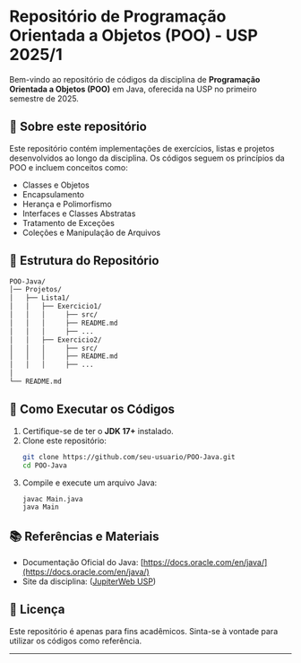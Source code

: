 # Repositório de Programação Orientada a Objetos (POO) - USP 2025/1

Bem-vindo ao repositório de códigos da disciplina de **Programação Orientada a Objetos (POO)** em Java, oferecida na USP no primeiro semestre de 2025.

## 📌 Sobre este repositório
Este repositório contém implementações de exercícios, listas e projetos desenvolvidos ao longo da disciplina. Os códigos seguem os princípios da POO e incluem conceitos como:
- Classes e Objetos
- Encapsulamento
- Herança e Polimorfismo
- Interfaces e Classes Abstratas
- Tratamento de Exceções
- Coleções e Manipulação de Arquivos

## 📁 Estrutura do Repositório
```bash
POO-Java/
│── Projetos/
│   ├── Lista1/
│   │   ├── Exercicio1/
│   │   │     ├── src/
│   │   │     ├── README.md
│   │   │     ├── ...
│   │   ├── Exercicio2/
│   │   │     ├── src/
│   │   │     ├── README.md
│   │   │     ├── ...
│
└── README.md

```

## 🚀 Como Executar os Códigos
1. Certifique-se de ter o **JDK 17+** instalado.
2. Clone este repositório:
   ```bash
   git clone https://github.com/seu-usuario/POO-Java.git
   cd POO-Java
   ```
3. Compile e execute um arquivo Java:
   ```bash
   javac Main.java
   java Main
   ```

## 📚 Referências e Materiais
- Documentação Oficial do Java: [https://docs.oracle.com/en/java/](https://docs.oracle.com/en/java/)
- Site da disciplina: ([JupiterWeb USP](https://uspdigital.usp.br/jupiterweb/obterDisciplina?nomdis=&sgldis=SCC0204))

## 📜 Licença
Este repositório é apenas para fins acadêmicos. Sinta-se à vontade para utilizar os códigos como referência.

---
